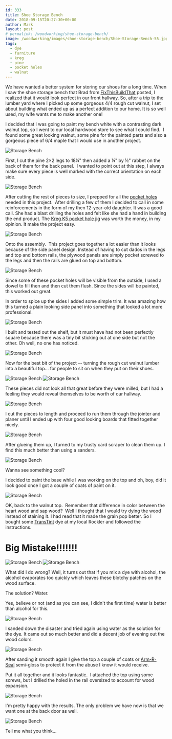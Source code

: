 ```yaml
---
id: 333
title: Shoe Storage Bench
date: 2018-09-15T20:27:30+00:00
author: Mark
layout: post
# permalink: /woodworking/shoe-storage-bench/
image: /woodworking/images/shoe-storage-bench/Shoe-Storage-Bench-55.jpg
tags:
  - dye
  - furniture
  - kreg
  - pine
  - pocket holes
  - walnut
---
```


We have wanted a better system for storing our shoes for a long time. When I saw the shoe storage bench that Brad from [FixThisBuildThat](http://fixthisbuildthat.com/sandpaper-disc-storage-rack/) posted, I realized that it would look perfect in our front hallway. So, after a trip to the lumber yard where I picked up some gorgeous 4/4 rough cut walnut, I set about building what ended up as a perfect addition to our home. It is so well used, my wife wants me to make another one!

I decided that I was going to paint my bench white with a contrasting dark walnut top, so I went to our local hardwood store to see what I could find.  I found some great looking walnut, some pine for the painted parts and also a gorgeous piece of 6/4 maple that I would use in another project.

![Storage Bench](images/shoe-storage-bench/Shoe-Storage-Bench-2.jpeg)

First, I cut the pine 2&#215;2 legs to 18¼" then added a ¼" by ½" rabbet on the back of them for the back panel.  I wanted to point out at this step, I always make sure every piece is well marked with the correct orientation on each side.

![Storage Bench](images/shoe-storage-bench/Shoe-Storage-Bench-1.jpeg)

After cutting the rest of pieces to size, I prepped for all the [pocket holes](https://amzn.to/2Q3QLO8) needed in this project.  After drilling a few of them I decided to call in some reinforcements in the form of my then 12-year-old daughter. It was a good call. She had a blast drilling the holes and felt like she had a hand in building the end product. The [Kreg K5 pocket hole jig](https://amzn.to/2Q3QLO8) was worth the money, in my opinion. It make the project easy.

![Storage Bench](images/shoe-storage-bench/Shoe-Storage-Bench-3.jpeg)

Onto the assembly.  This project goes together a lot easier than it looks because of the side panel design. Instead of having to cut dados in the legs and top and bottom rails, the plywood panels are simply pocket screwed to the legs and then the rails are glued on top and bottom.

![Storage Bench](images/shoe-storage-bench/Shoe-Storage-Bench-5.jpeg)

Since some of these pocket holes will be visible from the outside, I used a dowel to fill then and then cut them flush. Since the sides will be painted, this worked out great.

In order to spice up the sides I added some simple trim. It was amazing how this turned a plain looking side panel into something that looked a lot more professional.

![Storage Bench](images/shoe-storage-bench/Shoe-Storage-Bench-4.jpeg)

I built and tested out the shelf, but it must have had not been perfectly square because there was a tiny bit sticking out at one side but not the other. Oh well, no one has noticed.

![Storage Bench](images/shoe-storage-bench/Shoe-Storage-Bench-6.jpeg)

Now for the best bit of the project -- turning the rough cut walnut lumber into a beautiful top... for people to sit on when they put on their shoes.

![Storage Bench](images/shoe-storage-bench/Shoe-Storage-Bench-7-e1539576716116.jpeg)
![Storage Bench](images/shoe-storage-bench/Shoe-Storage-Bench-8.jpeg)

These pieces did not look all that great before they were milled, but I had a feeling they would reveal themselves to be worth of our hallway.

![Storage Bench](images/shoe-storage-bench/Shoe-Storage-Bench-8.jpeg)

I cut the pieces to length and proceed to run them through the jointer and planer until I ended up with four good looking boards that fitted together nicely.

![Storage Bench](images/shoe-storage-bench/Shoe-Storage-Bench-26.jpg)

After glueing them up, I turned to my trusty card scraper to clean them up. I find this much better than using a sanders.

![Storage Bench](images/shoe-storage-bench/Shoe-Storage-Bench-27.jpg)

Wanna see something cool?

I decided to paint the base while I was working on the top and oh, boy, did it look good once I got a couple of coats of paint on it.

![Storage Bench](images/shoe-storage-bench/Shoe-Storage-Bench-30.jpg)

OK, back to the walnut top.  Remember that difference in color between the heart wood and sap wood?  Well I thought that I would try dying the wood instead of staining it. I had read that it made the grain pop better. So I bought some [TransTint](https://amzn.to/2yCYU5g) dye at my local Rockler and followed the instructions.

# Big Mistake!!!!!!!

![Storage Bench](images/shoe-storage-bench/Shoe-Storage-Bench-32.jpg)
![Storage Bench](images/shoe-storage-bench/Shoe-Storage-Bench-33.jpg)

What did I do wrong? Well, it turns out that if you mix a dye with alcohol, the alcohol evaporates too quickly which leaves these blotchy patches on the wood surface.

The solution? Water.

Yes, believe or not (and as you can see, I didn't the first time) water is better than alcohol for this.

![Storage Bench](images/shoe-storage-bench/Shoe-Storage-Bench-15-1.jpeg)

I sanded down the disaster and tried again using water as the solution for the dye. It came out so much better and did a decent job of evening out the wood colors.

![Storage Bench](images/shoe-storage-bench/Shoe-Storage-Bench-16-1.jpeg)

After sanding it smooth again I give the top a couple of coats or [Arm-R-Seal](https://amzn.to/2SrmvOS) semi-gloss to protect it from the abuse I know it would receive.

Put it all together and it looks fantastic.  I attached the top using some screws, but I drilled the holed in the rail oversized to account for wood expansion.

![Storage Bench](images/shoe-storage-bench/Shoe-Storage-Bench-18-1.jpeg)

I'm pretty happy with the results. The only problem we have now is that we want one at the back door as well.

![Storage Bench](images/shoe-storage-bench/Shoe-Storage-Bench-19-1.jpeg)

Tell me what you think&#8230;
